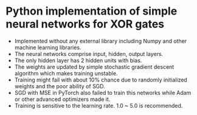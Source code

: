 # Python implementation of simple neural networks for XOR gates

* Implemented without any external library including Numpy 
and other machine learning libraries.
* The neural networks comprise input, hidden, output layers.
* The only hidden layer has 2 hidden units with bias.
* The weights are updated by simple stochastic gradient descent 
algorithm which makes training unstable.
* Training might fail with about 10% chance due to randomly 
initialized weights and the poor ability of SGD. 
* SGD with MSE in PyTorch also failed to train this networks while 
Adam or other advanced optimizers made it.
* Training is sensitive to the learning rate. 
1.0 ~ 5.0 is recommended.